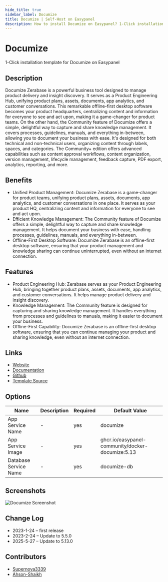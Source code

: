 ```yaml
---
hide_title: true
sidebar_label: Documize
title: Documize | Self-Host on Easypanel
description: How to install Documize on Easypanel? 1-Click installation template for Documize on Easypanel
---
```


<!-- generated -->

# Documize

1-Click installation template for Documize on Easypanel

## Description

Documize Zerabase is a powerful business tool designed to manage product delivery and insight discovery. It serves as a Product Engineering Hub, unifying product plans, assets, documents, app analytics, and customer conversations. This remarkable offline-first desktop software becomes your product headquarters, centralizing content and information for everyone to see and act upon, making it a game-changer for product teams. On the other hand, the Community feature of Documize offers a simple, delightful way to capture and share knowledge management. It covers processes, guidelines, manuals, and everything in-between, allowing you to document your business with ease. It&#39;s designed for both technical and non-technical users, organizing content through labels, spaces, and categories. The Community+ edition offers advanced capabilities such as content approval workflows, content organization, version management, lifecycle management, feedback capture, PDF export, analytics, reporting, and more.

## Benefits

- Unified Product Management: Documize Zerabase is a game-changer for product teams, unifying product plans, assets, documents, app analytics, and customer conversations in one place. It serves as your product HQ, centralizing content and information for everyone to see and act upon.
- Efficient Knowledge Management: The Community feature of Documize offers a simple, delightful way to capture and share knowledge management. It helps document your business with ease, handling processes, guidelines, manuals, and everything in-between.
- Offline-First Desktop Software: Documize Zerabase is an offline-first desktop software, ensuring that your product management and knowledge sharing can continue uninterrupted, even without an internet connection.

## Features

- Product Engineering Hub: Zerabase serves as your Product Engineering Hub, bringing together product plans, assets, documents, app analytics, and customer conversations. It helps manage product delivery and insight discovery.
- Knowledge Management: The Community feature is designed for capturing and sharing knowledge management. It handles everything from processes and guidelines to manuals, making it easier to document your business.
- Offline-First Capability: Documize Zerabase is an offline-first desktop software, ensuring that you can continue managing your product and sharing knowledge, even without an internet connection.

## Links

- [Website](https://documize.com)
- [Documentation](https://docs.documize.com/docs)
- [Github](https://github.com/documize/community)
- [Template Source](https://github.com/easypanel-io/templates/tree/main/templates/documize)

## Options

Name | Description | Required | Default Value
-|-|-|-
App Service Name | - | yes | documize
App Service Image | - | yes | ghcr.io/easypanel-community/docker-documize:5.13
Database Service Name | - | yes | documize-db

## Screenshots

![Documize Screenshot](./assets/screenshot.png)

## Change Log

- 2023-1-24 – first release
- 2023-2-24 – Update to 5.5.0
- 2025-5-27 – Update to 5.13.0

## Contributors

- [Supernova3339](https://github.com/Supernova3339)
- [Ahson-Shaikh](https://github.com/Ahson-Shaikh)
